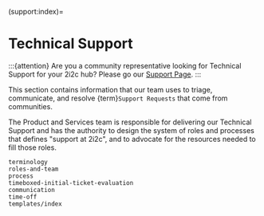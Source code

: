 (support:index)=

# Technical Support

:::{attention}
Are you a community representative looking for Technical Support for your 2i2c hub? Please go our [Support Page](https://docs.2i2c.org/support/).
:::

This section contains information that our team uses to triage, communicate, and
resolve {term}`Support Requests` that come from communities.

The Product and Services team is responsible for delivering our Technical Support and has the authority to design the system of roles and
processes that defines "support at 2i2c", and to advocate for the resources
needed to fill those roles. 

```{toctree}
terminology
roles-and-team
process
timeboxed-initial-ticket-evaluation
communication
time-off
templates/index
```
